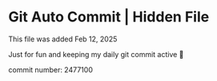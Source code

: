 # Git Auto Commit | Hidden File

This file was added Feb 12, 2025

Just for fun and keeping my daily git commit active 🤪

commit number: 2477100
